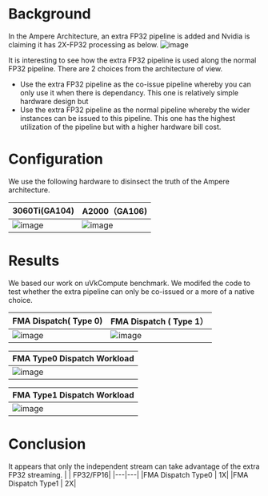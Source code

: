 # Background
In the Ampere Architecture, an extra FP32 pipeline is added and Nvidia is claiming it has 2X-FP32 processing as below. 
![image](https://user-images.githubusercontent.com/2059536/154828748-ba458ecc-d491-4217-8cce-a9f935a236be.png)

It is interesting to see how the extra FP32 pipeline is used along the normal FP32 pipeline. There are 2 choices from the architecture of view.
 - Use the extra FP32 pipeline as the co-issue pipeline whereby you can only use it when there is dependancy. This one is relatively simple hardware design but 
 - Use the extra FP32 pipeline as the normal pipeline whereby the wider instances can be issued to this pipeline. This one has the highest utilization of the pipeline but with a higher hardware bill cost. 

# Configuration
We use the following hardware to disinsect the truth of the Ampere architecture. 


3060Ti(GA104) | A2000（GA106)
--- | ---
![image](https://user-images.githubusercontent.com/2059536/154828954-8784cbf6-0810-4492-a02f-6890b5c5309c.png)  | ![image](https://user-images.githubusercontent.com/2059536/154829274-2f71fb10-3769-4f98-adc7-df5ff563d581.png)


# Results
We based our work on uVkCompute benchmark. We modifed the code to test whether the extra pipeline can only be co-issued or a more of a native choice. 

FMA Dispatch( Type 0) | FMA Dispatch ( Type 1） 
|---|---|
|![image](https://user-images.githubusercontent.com/2059536/154829563-6309d675-d190-4eec-8deb-d729c85bbc92.png) | ![image](https://user-images.githubusercontent.com/2059536/154829570-d76f1222-a8b1-4665-82cc-691dcc2c5211.png) |



| <b>FMA Type0 Dispatch Workload</b>|
|---|
|![image](https://user-images.githubusercontent.com/2059536/154829647-5b3bc8c3-a6d9-4e02-a153-2feb179b4b33.png ) |

| <b>FMA Type1 Dispatch Workload</b>|
|---|
|![image](https://user-images.githubusercontent.com/2059536/154830352-8f9e8d4b-334a-4b10-97ca-aa622117eff3.png)|


# Conclusion

It appears that only the independent stream can take advantage of the extra FP32 streaming. 
|   | FP32/FP16|
|---|---|
|FMA Dispatch Type0 | 1X|
|FMA Dispatch Type1 | 2X|

